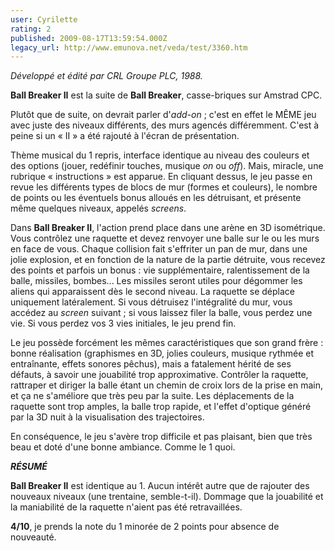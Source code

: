 ```yaml
---
user: Cyrilette
rating: 2
published: 2009-08-17T13:59:54.000Z
legacy_url: http://www.emunova.net/veda/test/3360.htm
---
```

_Développé et édité par CRL Groupe PLC, 1988\._  

  

**Ball Breaker II** est la suite de **Ball Breaker**, casse-briques sur Amstrad CPC.  

  

Plutôt que de suite, on devrait parler d'_add-on_ ; c'est en effet le MÊME jeu avec juste des niveaux différents, des murs agencés différemment. C'est à peine si un « II » a été rajouté à l'écran de présentation.  

Thème musical du 1 repris, interface identique au niveau des couleurs et des options (jouer, redéfinir touches, musique _on_ ou _off_). Mais, miracle, une rubrique « instructions » est apparue. En cliquant dessus, le jeu passe en revue les différents types de blocs de mur (formes et couleurs), le nombre de points ou les éventuels bonus alloués en les détruisant, et présente même quelques niveaux, appelés _screens_.  

  

Dans **Ball Breaker II**, l'action prend place dans une arène en 3D isométrique. Vous contrôlez une raquette et devez renvoyer une balle sur le ou les murs en face de vous. Chaque collision fait s'effriter un pan de mur, dans une jolie explosion, et en fonction de la nature de la partie détruite, vous recevez des points et parfois un bonus : vie supplémentaire, ralentissement de la balle, missiles, bombes... Les missiles seront utiles pour dégommer les aliens qui apparaissent dès le second niveau. La raquette se déplace uniquement latéralement. Si vous détruisez l'intégralité du mur, vous accédez au _screen_ suivant ; si vous laissez filer la balle, vous perdez une vie. Si vous perdez vos 3 vies initiales, le jeu prend fin.  

  

Le jeu possède forcément les mêmes caractéristiques que son grand frère : bonne réalisation (graphismes en 3D, jolies couleurs, musique rythmée et entraînante, effets sonores pêchus), mais a fatalement hérité de ses défauts, à savoir une jouabilité trop approximative. Contrôler la raquette, rattraper et diriger la balle étant un chemin de croix lors de la prise en main, et ça ne s'améliore que très peu par la suite. Les déplacements de la raquette sont trop amples, la balle trop rapide, et l'effet d'optique généré par la 3D nuit à la visualisation des trajectoires.  

En conséquence, le jeu s'avère trop difficile et pas plaisant, bien que très beau et doté d'une bonne ambiance. Comme le 1 quoi.  

  

_**RÉSUMÉ**_  

**Ball Breaker II** est identique au 1\. Aucun intérêt autre que de rajouter des nouveaux niveaux (une trentaine, semble-t-il). Dommage que la jouabilité et la maniabilité de la raquette n'aient pas été retravaillées.  

  

**4/10**, je prends la note du 1 minorée de 2 points pour absence de nouveauté.